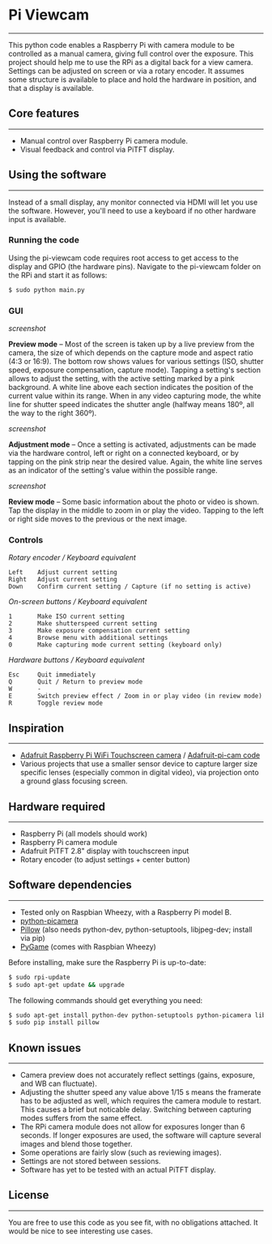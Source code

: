 # Pi Viewcam
-------------------
This python code enables a Raspberry Pi with camera module to be controlled as a manual camera, giving full control over the exposure. This project should help me to use the RPi as a digital back for a view camera. Settings can be adjusted on screen or via a rotary encoder. It assumes some structure is available to place and hold the hardware in position, and that a display is available.

## Core features
-------------------
* Manual control over Raspberry Pi camera module.
* Visual feedback and control via PiTFT display.

## Using the software
-------------------
Instead of a small display, any monitor connected via HDMI will let you use the software. However, you'll need to use a keyboard if no other hardware input is available.

### Running the code
Using the pi-viewcam code requires root access to get access to the display and GPIO (the hardware pins). Navigate to the pi-viewcam folder on the RPi and start it as follows:

````sh
$ sudo python main.py
````

### GUI
*screenshot*

__Preview mode__ – Most of the screen is taken up by a live preview from the camera, the size of which depends on the capture mode and aspect ratio (4:3 or 16:9). The bottom row shows values for various settings (ISO, shutter speed, exposure compensation, capture mode). Tapping a setting's section allows to adjust the setting, with the active setting marked by a pink background. A white line above each section indicates the position of the current value within its range. When in any video capturing mode, the white line for shutter speed indicates the shutter angle (halfway means 180º, all the way to the right 360º).

*screenshot*

__Adjustment mode__ – Once a setting is activated, adjustments can be made via the hardware control, left or right on a connected keyboard, or by tapping on the pink strip near the desired value. Again, the white line serves as an indicator of the setting's value within the possible range.

*screenshot*

__Review mode__ – Some basic information about the photo or video is shown. Tap the display in the middle to zoom in or play the video. Tapping to the left or right side moves to the previous or the next image.

### Controls
*Rotary encoder / Keyboard equivalent*

````
Left	Adjust current setting
Right	Adjust current setting
Down	Confirm current setting / Capture (if no setting is active)
````

*On-screen buttons / Keyboard equivalent*

````
1		Make ISO current setting
2		Make shutterspeed current setting
3		Make exposure compensation current setting
4		Browse menu with additional settings
0		Make capturing mode current setting (keyboard only)
````

*Hardware buttons / Keyboard equivalent*

````
Esc		Quit immediately
Q		Quit / Return to preview mode
W		-
E		Switch preview effect / Zoom in or play video (in review mode)
R		Toggle review mode
````

## Inspiration
-------------------
* [Adafruit Raspberry Pi WiFi Touchscreen camera](https://learn.adafruit.com/diy-wifi-raspberry-pi-touch-cam) / [Adafruit-pi-cam code](https://github.com/adafruit/adafruit-pi-cam)
* Various projects that use a smaller sensor device to capture larger size specific lenses (especially common in digital video), via projection onto a ground glass focusing screen.

## Hardware required
-------------------
* Raspberry Pi (all models should work)
* Raspberry Pi camera module
* Adafruit PiTFT 2.8" display with touchscreen input
* Rotary encoder (to adjust settings + center button)

## Software dependencies
-------------------
* Tested only on Raspbian Wheezy, with a Raspberry Pi model B.
* [python-picamera](http://picamera.readthedocs.org/en/latest/)
* [Pillow](http://pillow.readthedocs.org/en/latest/) (also needs python-dev, python-setuptools, libjpeg-dev; install via pip)
* [PyGame](http://www.pygame.org/) (comes with Raspbian Wheezy)

Before installing, make sure the Raspberry Pi is up-to-date:

````sh
$ sudo rpi-update
$ sudo apt-get update && upgrade
````

The following commands should get everything you need:

````sh
$ sudo apt-get install python-dev python-setuptools python-picamera libjpeg-dev pygame pip gpac
$ sudo pip install pillow
````

## Known issues
-------------------
* Camera preview does not accurately reflect settings (gains, exposure, and WB can fluctuate).
* Adjusting the shutter speed any value above 1/15 s means the framerate has to be adjusted as well, which requires the camera module to restart. This causes a brief but noticable delay. Switching between capturing modes suffers from the same effect.
* The RPi camera module does not allow for exposures longer than 6 seconds. If longer exposures are used, the software will capture several images and blend those together.
* Some operations are fairly slow (such as reviewing images).
* Settings are not stored between sessions.
* Software has yet to be tested with an actual PiTFT display.

## License
-------------------
You are free to use this code as you see fit, with no obligations attached. It would be nice to see interesting use cases.
